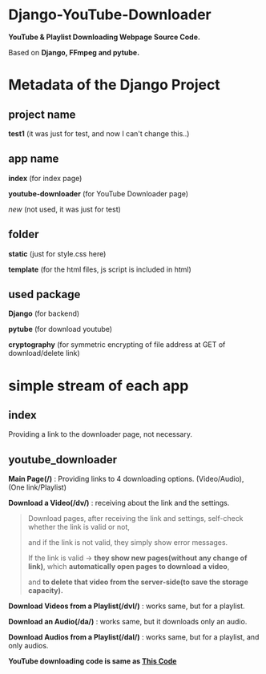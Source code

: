 # Django-YouTube-Downloader

**YouTube &amp; Playlist Downloading Webpage Source Code.**

Based on **Django, FFmpeg and pytube.**

# Metadata of the Django Project

## project name

**test1** (it was just for test, and now I can't change this..)

## app name

**index** (for index page)

**youtube-downloader** (for YouTube Downloader page)

*new* (not used, it was just for test)

## folder

**static** (just for style.css here)

**template** (for the html files, js script is included in html)

## used package

**Django** (for backend)

**pytube** (for download youtube)

**cryptography** (for symmetric encrypting of file address at GET of download/delete link)

# simple stream of each app

## index

Providing a link to the downloader page, not necessary.

## youtube_downloader

**Main Page(/)** : Providing links to 4 downloading options. (Video/Audio), (One link/Playlist)

**Download a Video(/dv/)** : receiving about the link and the settings.

> Download pages, after receiving the link and settings, self-check whether the link is valid or not, 
> 
> and if the link is not valid, they simply show error messages.
> 
> If the link is valid -> **they show new pages(without any change of link)**, which **automatically open pages to download a video**, 
>
> and **to delete that video from the server-side(to save the storage capacity).**

**Download Videos from a Playlist(/dvl/)** : works same, but for a playlist.

**Download an Audio(/da/)** : works same, but it downloads only an audio.

**Download Audios from a Playlist(/dal/)** : works same, but for a playlist, and only audios.

**YouTube downloading code is same as [This Code](https://www.github.com/octahedron00/YouTube-Playlist-Downloader)**
